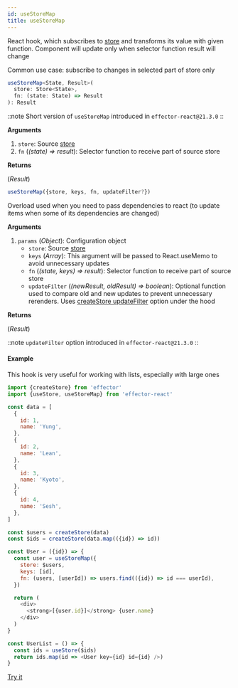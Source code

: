 ```yaml
---
id: useStoreMap
title: useStoreMap
---
```


React hook, which subscribes to [store](../effector/Store.md) and transforms its value with given function. Component will update only when selector function result will change

Common use case: subscribe to changes in selected part of store only

```ts
useStoreMap<State, Result>(
  store: Store<State>,
  fn: (state: State) => Result
): Result
```
::note
Short version of `useStoreMap` introduced in `effector-react@21.3.0`
::

**Arguments**

1. `store`: Source [store](../effector/Store.md)
2. `fn` (_(state) => result_): Selector function to receive part of source store

**Returns**

(_Result_)


```ts
useStoreMap({store, keys, fn, updateFilter?})
```

Overload used when you need to pass dependencies to react (to update items when some of its dependencies are changed)

**Arguments**

1. `params` (_Object_): Configuration object
   - `store`: Source [store](../effector/Store.md)
   - `keys` (_Array_): This argument will be passed to React.useMemo to avoid unnecessary updates
   - `fn` (_(state, keys) => result_): Selector function to receive part of source store
   - `updateFilter` (_(newResult, oldResult) => boolean_): Optional function used to compare old and new updates to prevent unnecessary rerenders. Uses [createStore updateFilter](../effector/createStore.md) option under the hood

**Returns**

(_Result_)

::note
`updateFilter` option introduced in `effector-react@21.3.0`
::

#### Example

This hook is very useful for working with lists, especially with large ones

```js
import {createStore} from 'effector'
import {useStore, useStoreMap} from 'effector-react'

const data = [
  {
    id: 1,
    name: 'Yung',
  },
  {
    id: 2,
    name: 'Lean',
  },
  {
    id: 3,
    name: 'Kyoto',
  },
  {
    id: 4,
    name: 'Sesh',
  },
]

const $users = createStore(data)
const $ids = createStore(data.map(({id}) => id))

const User = ({id}) => {
  const user = useStoreMap({
    store: $users,
    keys: [id],
    fn: (users, [userId]) => users.find(({id}) => id === userId),
  })

  return (
    <div>
      <strong>[{user.id}]</strong> {user.name}
    </div>
  )
}

const UserList = () => {
  const ids = useStore($ids)
  return ids.map(id => <User key={id} id={id} />)
}
```

[Try it](https://share.effector.dev/cAZWHCit)
